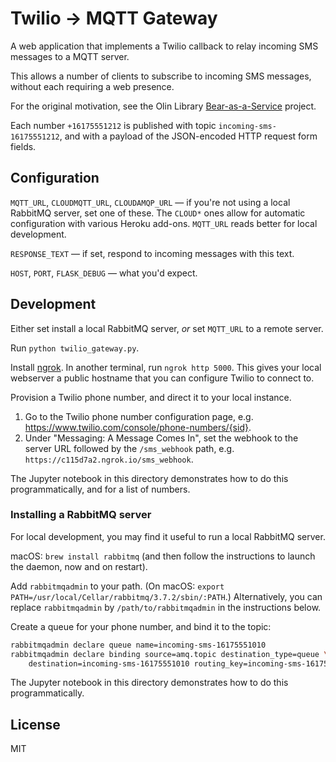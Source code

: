 # Twilio → MQTT Gateway

A web application that implements a Twilio callback to relay incoming SMS
messages to a MQTT server.

This allows a number of clients to subscribe to incoming SMS messages, without
each requiring a web presence.

For the original motivation, see the Olin Library
[Bear-as-a-Service](https://github.com/olinlibrary/bear-as-a-service) project.

Each number `+16175551212` is published with topic `incoming-sms-16175551212`,
and with a payload of the JSON-encoded HTTP request form fields.

## Configuration

`MQTT_URL`, `CLOUDMQTT_URL`, `CLOUDAMQP_URL` — if you're not using a local
RabbitMQ server, set one of these. The `CLOUD*` ones allow for automatic
configuration with various Heroku add-ons. `MQTT_URL` reads better for local
development.

`RESPONSE_TEXT` — if set, respond to incoming messages with this text.

`HOST`, `PORT`, `FLASK_DEBUG` — what you'd expect.

## Development

Either set install a local RabbitMQ server, *or* set `MQTT_URL` to a remote
server.

Run `python twilio_gateway.py`.

Install [ngrok](https://ngrok.com). In another terminal, run
`ngrok http 5000`. This gives your local webserver a public hostname that you
can configure Twilio to connect to.

Provision a Twilio phone number, and direct it to your local instance.

1. Go to the Twilio phone number configuration page, e.g. <https://www.twilio.com/console/phone-numbers/{sid}>.
2. Under "Messaging: A Message Comes In", set the webhook to the server URL
   followed by the `/sms_webhook` path, e.g.
   `https://c115d7a2.ngrok.io/sms_webhook`.

The Jupyter notebook in this directory demonstrates how to do this
programmatically, and for a list of numbers.

### Installing a RabbitMQ server

For local development, you may find it useful to run a local RabbitMQ server.

macOS: `brew install rabbitmq` (and then follow the instructions to launch the
daemon, now and on restart).

Add `rabbitmqadmin` to your path. (On macOS: `export
PATH=/usr/local/Cellar/rabbitmq/3.7.2/sbin/:PATH`.) Alternatively, you can
replace `rabbitmqadmin` by `/path/to/rabbitmqadmin` in the instructions below.

Create a queue for your phone number, and bind it to the topic:

```bash
rabbitmqadmin declare queue name=incoming-sms-16175551010
rabbitmqadmin declare binding source=amq.topic destination_type=queue \
    destination=incoming-sms-16175551010 routing_key=incoming-sms-16175551010
```

The Jupyter notebook in this directory demonstrates how to do this
programmatically.

## License

MIT
